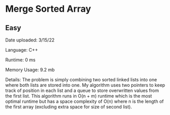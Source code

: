 
# Merge Sorted Array

## Easy

Date uploaded: 3/15/22

Language: C++

Runtime: 0 ms

Memory Usage: 9.2 mb

Details: The problem is simply combining two sorted linked lists into one where both lists are stored into one. My algorithm uses two pointers to keep track of position in each list and a queue to store overwritten values from the first list. This algorithm runs in O(n + m) runtime which is the most optimal runtime but has a space complexity of O(n) where n is the length of the first array (excluding extra space for size of second list).
